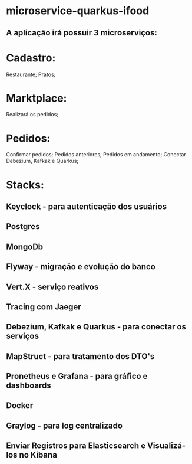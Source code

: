 # microservice-quarkus-ifood
## A aplicação irá possuir 3 microserviços:
# Cadastro:
  Restaurante;
  Pratos;
# Marktplace:
  Realizará os pedidos;
# Pedidos:
  Confirmar pedidos;
  Pedidos anteriores;
  Pedidos em andamento;
  Conectar Debezium, Kafkak e Quarkus;
# Stacks:
## Keyclock - para autenticação dos usuários
## Postgres
## MongoDb
## Flyway - migração e evolução do banco
## Vert.X - serviço reativos
## Tracing com Jaeger
## Debezium, Kafkak e Quarkus - para conectar os serviços
## MapStruct - para tratamento dos DTO's
## Pronetheus e Grafana - para gráfico e dashboards
## Docker
## Graylog - para log centralizado
## Enviar Registros para Elasticsearch e Visualizá-los no Kibana
